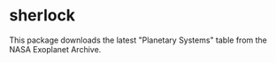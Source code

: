 # sherlock
This package downloads the latest "Planetary Systems" table from the NASA Exoplanet Archive.  
